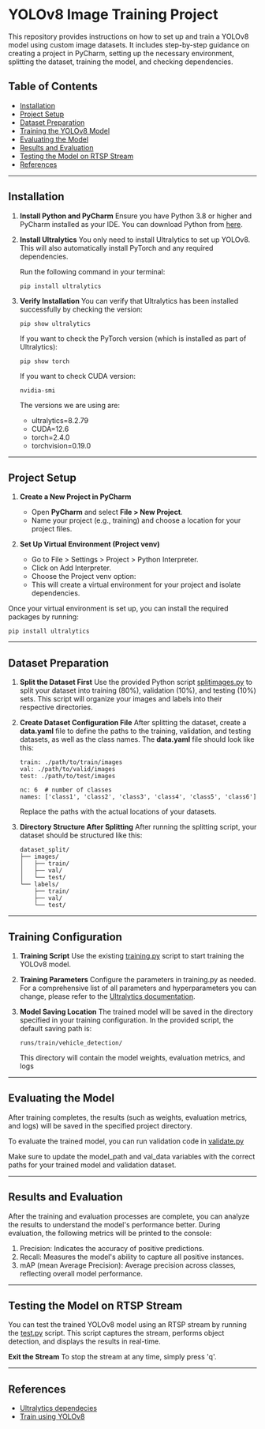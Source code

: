 # YOLOv8 Image Training Project

This repository provides instructions on how to set up and train a YOLOv8 model using custom image datasets. It includes step-by-step guidance on creating a project in PyCharm, setting up the necessary environment, splitting the dataset, training the model, and checking dependencies.

## Table of Contents

- [Installation](#installation)
- [Project Setup](#project-setup)
- [Dataset Preparation](#dataset-preparation)
- [Training the YOLOv8 Model](#training-the-yolov8-model)
- [Evaluating the Model](#evaluating-the-model)
- [Results and Evaluation](#results-and-evalution)
- [Testing the Model on RTSP Stream](testing-the-model-on-rtsp-stream)
- [References](#references)


---

## Installation

1. **Install Python and PyCharm**
   Ensure you have Python 3.8 or higher and PyCharm installed as your IDE. You can download Python from [here](https://www.python.org/downloads/).

2. **Install Ultralytics**
   You only need to install Ultralytics to set up YOLOv8. This will also automatically install PyTorch and any required dependencies.
   
   Run the following command in your terminal:

   ```
   pip install ultralytics
   ```
3. **Verify Installation**
    You can verify that Ultralytics has been installed successfully by checking the version:
   ```
   pip show ultralytics
   ```
   If you want to check the PyTorch version (which is installed as part of Ultralytics):
   ```
   pip show torch
   ```
   If you want to check CUDA version:
   ```
   nvidia-smi
   ```
   The versions we are using are:
   - ultralytics=8.2.79
   - CUDA=12.6
   - torch=2.4.0
   - torchvision=0.19.0
----

## Project Setup

1. **Create a New Project in PyCharm**
   - Open **PyCharm** and select **File > New Project**.
   - Name your project (e.g., training) and choose a location for your project files.

2. **Set Up Virtual Environment (Project venv)**
   - Go to File > Settings > Project > Python Interpreter.
   - Click on Add Interpreter.
   - Choose the Project venv option:
   - This will create a virtual environment for your project and isolate dependencies.

Once your virtual environment is set up, you can install the required packages by running:
   ```
   pip install ultralytics
   ```
----
## Dataset Preparation

1. **Split the Dataset First**
   Use the provided Python script [splitimages.py](https://github.com/Dynatech2/Build-Model-using-YoloV8/blob/main/splitimages.py) to split your dataset into training (80%), validation (10%), and testing (10%) sets. This script will organize your images and labels into their respective directories.

2. **Create Dataset Configuration File**
   After splitting the dataset, create a **data.yaml** file to define the paths to the training, validation, and testing datasets, as well as the class names. The **data.yaml** file should look like this:
   ```
   train: ./path/to/train/images
   val: ./path/to/valid/images
   test: ./path/to/test/images

   nc: 6  # number of classes
   names: ['class1', 'class2', 'class3', 'class4', 'class5', 'class6']
   ```
   Replace the paths with the actual locations of your datasets.
   
3. **Directory Structure After Splitting**
   After running the splitting script, your dataset should be structured like this:

   ```
   dataset_split/
   ├── images/
   │   ├── train/
   │   ├── val/
   │   └── test/
   └── labels/
       ├── train/
       ├── val/
       └── test/
   ```
 ----

 ## Training Configuration

 1. **Training Script**
    Use the existing [training.py](https://github.com/Dynatech2/Build-Model-using-YoloV8/blob/main/training.py) script to start training the YOLOv8 model.

2. **Training Parameters**
   Configure the parameters in training.py as needed. For a comprehensive list of all parameters and hyperparameters you can change, please refer to the [Ultralytics documentation](https://docs.ultralytics.com/modes/train/#resuming-interrupted-trainings).

3. **Model Saving Location**
   The trained model will be saved in the directory specified in your training configuration. In the provided script, the default saving path is:
   ```
   runs/train/vehicle_detection/
   ```
   This directory will contain the model weights, evaluation metrics, and logs

---

## Evaluating the Model

After training completes, the results (such as weights, evaluation metrics, and logs) will be saved in the specified project directory.

To evaluate the trained model, you can run validation code in [validate.py](https://github.com/Dynatech2/Build-Model-using-YoloV8/blob/main/validate.py)

Make sure to update the model_path and val_data variables with the correct paths for your trained model and validation dataset.

---

## Results and Evaluation

After the training and evaluation processes are complete, you can analyze the results to understand the model's performance better. During evaluation, the following metrics will be printed to the console:

1. Precision: Indicates the accuracy of positive predictions.
2. Recall: Measures the model's ability to capture all positive instances.
3. mAP (mean Average Precision): Average precision across classes, reflecting overall model performance.

---
## Testing the Model on RTSP Stream

You can test the trained YOLOv8 model using an RTSP stream by running the [test.py](https://github.com/Dynatech2/Build-Model-using-YoloV8/blob/main/test.py) script. This script captures the stream, performs object detection, and displays the results in real-time.

**Exit the Stream**
To stop the stream at any time, simply press 'q'.

---
## References
- [Ultralytics dependecies](https://github.com/ultralytics/ultralytics/blob/main/pyproject.toml)
- [Train using YOLOv8](https://www.youtube.com/watch?v=LNwODJXcvt4)


